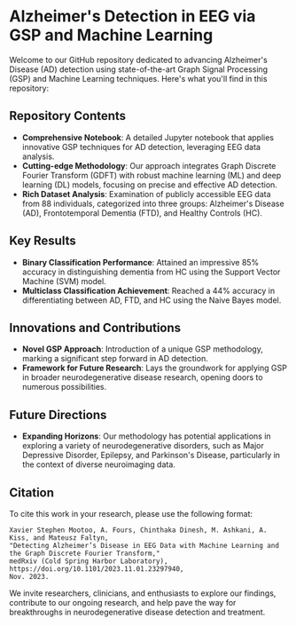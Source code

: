# Alzheimer's Detection in EEG via GSP and Machine Learning

Welcome to our GitHub repository dedicated to advancing Alzheimer's Disease (AD) detection using state-of-the-art Graph Signal Processing (GSP) and Machine Learning techniques. Here's what you'll find in this repository:

## Repository Contents
- **Comprehensive Notebook**: A detailed Jupyter notebook that applies innovative GSP techniques for AD detection, leveraging EEG data analysis.
- **Cutting-edge Methodology**: Our approach integrates Graph Discrete Fourier Transform (GDFT) with robust machine learning (ML) and deep learning (DL) models, focusing on precise and effective AD detection.
- **Rich Dataset Analysis**: Examination of publicly accessible EEG data from 88 individuals, categorized into three groups: Alzheimer's Disease (AD), Frontotemporal Dementia (FTD), and Healthy Controls (HC).

## Key Results
- **Binary Classification Performance**: Attained an impressive 85% accuracy in distinguishing dementia from HC using the Support Vector Machine (SVM) model.
- **Multiclass Classification Achievement**: Reached a 44% accuracy in differentiating between AD, FTD, and HC using the Naive Bayes model.

## Innovations and Contributions
- **Novel GSP Approach**: Introduction of a unique GSP methodology, marking a significant step forward in AD detection.
- **Framework for Future Research**: Lays the groundwork for applying GSP in broader neurodegenerative disease research, opening doors to numerous possibilities.

## Future Directions
- **Expanding Horizons**: Our methodology has potential applications in exploring a variety of neurodegenerative disorders, such as Major Depressive Disorder, Epilepsy, and Parkinson's Disease, particularly in the context of diverse neuroimaging data.

## Citation
To cite this work in your research, please use the following format:

```
Xavier Stephen Mootoo, A. Fours, Chinthaka Dinesh, M. Ashkani, A. Kiss, and Mateusz Faltyn,
"Detecting Alzheimer’s Disease in EEG Data with Machine Learning and the Graph Discrete Fourier Transform,"
medRxiv (Cold Spring Harbor Laboratory),
https://doi.org/10.1101/2023.11.01.23297940,
Nov. 2023.
```

We invite researchers, clinicians, and enthusiasts to explore our findings, contribute to our ongoing research, and help pave the way for breakthroughs in neurodegenerative disease detection and treatment.

